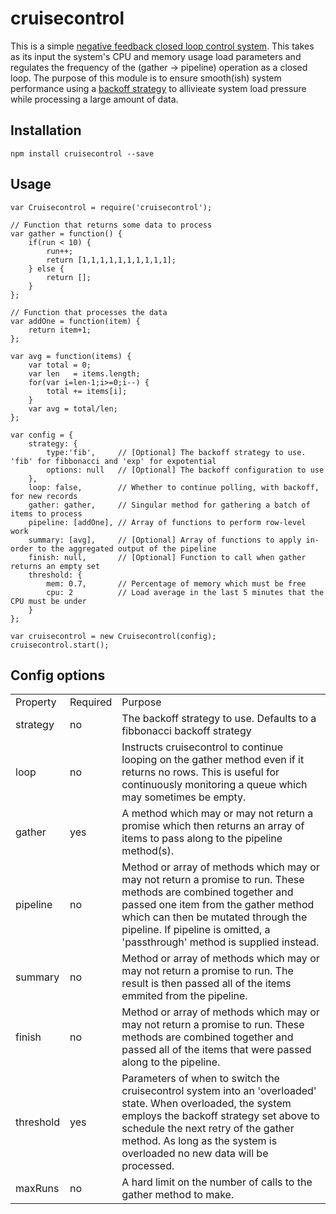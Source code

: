 cruisecontrol
=========

This is a simple [negative feedback closed loop control system](http://en.wikipedia.org/wiki/Negative_feedback "Closed Loop Control System"). This takes as its input the system's CPU and memory usage load parameters and regulates the frequency of the (gather -> pipeline) operation as a closed loop. The purpose of this module is to ensure smooth(ish) system performance using a [backoff strategy](http://en.wikipedia.org/wiki/Exponential_backoff "Expotential Backoff") to allivieate system load pressure while processing a large amount of data.

## Installation

	npm install cruisecontrol --save

## Usage
    var Cruisecontrol = require('cruisecontrol');

    // Function that returns some data to process
    var gather = function() {
        if(run < 10) {
            run++;
            return [1,1,1,1,1,1,1,1,1,1];
        } else {
            return [];
        }
    };

    // Function that processes the data
    var addOne = function(item) {
        return item+1;
    };

    var avg = function(items) {
        var total = 0;
        var len   = items.length;
        for(var i=len-1;i>=0;i--) {
            total += items[i];
        }
        var avg = total/len;
    };

    var config = {
        strategy: {
            type:'fib',     // [Optional] The backoff strategy to use. 'fib' for fibbonacci and 'exp' for expotential
            options: null   // [Optional] The backoff configuration to use
        },
        loop: false,        // Whether to continue polling, with backoff, for new records
        gather: gather,     // Singular method for gathering a batch of items to process
        pipeline: [addOne], // Array of functions to perform row-level work
        summary: [avg],     // [Optional] Array of functions to apply in-order to the aggregated output of the pipeline
        finish: null,       // [Optional] Function to call when gather returns an empty set
        threshold: {
            mem: 0.7,       // Percentage of memory which must be free
            cpu: 2          // Load average in the last 5 minutes that the CPU must be under
        }
    };

	var cruisecontrol = new Cruisecontrol(config);
    cruisecontrol.start();

## Config options

<table>
    <tr>
        <td>Property</td>
        <td>Required</td>
        <td>Purpose</td>
    </tr>
    <tr>
        <td>strategy</td>
        <td>no</td>
        <td>The backoff strategy to use. Defaults to a fibbonacci backoff strategy</td>
    </tr>
    <tr>
        <td>loop</td>
        <td>no</td>
        <td>Instructs cruisecontrol to continue looping on the gather method even if it returns no rows. This is useful for continuously monitoring a queue which may sometimes be empty.</td>
    </tr>
    <tr>
        <td>gather</td>
        <td>yes</td>
        <td>A method which may or may not return a promise which then returns an array of items to pass along to the pipeline method(s).</td>
    </tr>
    <tr>
        <td>pipeline</td>
        <td>no</td>
        <td>Method or array of methods which may or may not return a promise to run. These methods are combined together and passed one item from the gather method which can then be mutated through the pipeline. If pipeline is omitted, a 'passthrough' method is supplied instead.</td>
    </tr>
    <tr>
        <td>summary</td>
        <td>no</td>
        <td>Method or array of methods which may or may not return a promise to run. The result is then passed all of the items emmited from the pipeline.</td>
    </tr>
    <tr>
        <td>finish</td>
        <td>no</td>
        <td>Method or array of methods which may or may not return a promise to run. These methods are combined together and passed all of the items that were passed along to the pipeline.</td>
    </tr>
    <tr>
        <td>threshold</td>
        <td>yes</td>
        <td>Parameters of when to switch the cruisecontrol system into an 'overloaded' state. When overloaded, the system employs the backoff strategy set above to schedule the next retry of the gather method. As long as the system is overloaded no new data will be processed.</td>
    </tr>
    <tr>
        <td>maxRuns</td>
        <td>no</td>
        <td>A hard limit on the number of calls to the gather method to make.</td>
    </tr>
</table>

 